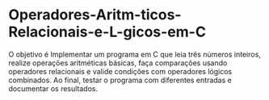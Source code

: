 # Operadores-Aritm-ticos-Relacionais-e-L-gicos-em-C
O objetivo  é Implementar um programa em C que leia três números inteiros, realize  operações aritméticas básicas, faça comparações usando operadores  relacionais e valide condições com operadores lógicos combinados. Ao  final, testar o programa com diferentes entradas e documentar os  resultados.
